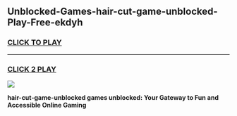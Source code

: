 
## Unblocked-Games-hair-cut-game-unblocked-Play-Free-ekdyh
<h3>
<a href="https://premium76.site?title=hair-cut-game-unblocked&ref=19M">CLICK TO PLAY</a></h3>
<hr>

<h3>
<a href="https://premium76.site?title=hair-cut-game-unblocked&ref=19M">CLICK 2 PLAY</a>
  
</h3>

<a href="https://premium76.site?title=hair-cut-game-unblocked&ref=19M"><img src="https://clearcache.store/games.png"></a>


**hair-cut-game-unblocked games unblocked: Your Gateway to Fun and Accessible Online Gaming**
